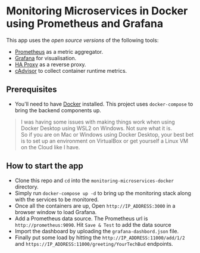 # Monitoring Microservices in Docker using Prometheus and Grafana

This app uses the _open source versions_ of the following tools:
- [Prometheus](https://prometheus.io/) as a metric aggregator.
- [Grafana](https://grafana.com/) for visualisation.
- [HA Proxy](https://www.haproxy.com/) as a reverse proxy.
- [cAdvisor](https://github.com/google/cadvisor) to collect container runtime metrics.

## Prerequisites
 
- You'll need to have [Docker](https://docs.docker.com/engine/install/) installed. This project uses `docker-compose` to bring the backend components up.

> I was having some issues with making things work when using Docker Desktop using WSL2 on Windows. Not sure what it is.  
> So if you are on Mac or Windows using Docker Desktop, your best bet is to set up an environment on VirtualBox or get yourself a Linux VM on the Cloud like I have.

## How to start the app

- Clone this repo and `cd` into the `monitoring-microservices-docker` directory.
- Simply run `docker-compose up -d` to bring up the monitoring stack along with the services to be monitored. 
- Once all the containers are up, Open `http://IP_ADDRESS:3000` in a browser window to load Grafana.
- Add a Prometheus data source. The Prometheus url is `http://prometheus:9090`. Hit `Save & Test` to add the data source
- Import the dashboard by uploading the `grafana-dashbord.json` file.
- Finally put some load by hitting the `http://IP_ADDRESS:11000/add/1/2` and `https://IP_ADDRESS:11000/greeting/YourTechBud` endpoints.